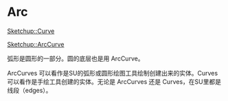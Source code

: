 # Arc

[Sketchup::Curve](https://ruby.sketchup.com/Sketchup/Curve.html)

[Sketchup::ArcCurve](https://ruby.sketchup.com/Sketchup/ArcCurve.html)

弧形是圆形的一部分。圆的底层也是用 ArcCurve。

ArcCurves 可以看作是SU的弧形或圆形绘图工具绘制创建出来的实体。Curves 可以看作是手绘工具创建的实体。无论是 ArcCurves 还是 Curves，在SU里都是线段（edges）。





